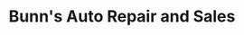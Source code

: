---
title: "Bunn's Auto Repair and Sales"
url: /wilson/bunns-auto-repair-and-sales/
shop: car repair
---